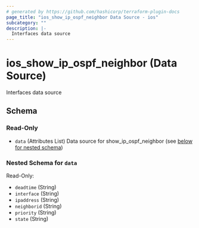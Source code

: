 ```yaml
---
# generated by https://github.com/hashicorp/terraform-plugin-docs
page_title: "ios_show_ip_ospf_neighbor Data Source - ios"
subcategory: ""
description: |-
  Interfaces data source
---
```


# ios_show_ip_ospf_neighbor (Data Source)

Interfaces data source



<!-- schema generated by tfplugindocs -->
## Schema

### Read-Only

- `data` (Attributes List) Data source for show_ip_ospf_neighbor (see [below for nested schema](#nestedatt--data))

<a id="nestedatt--data"></a>
### Nested Schema for `data`

Read-Only:

- `deadtime` (String)
- `interface` (String)
- `ipaddress` (String)
- `neighborid` (String)
- `priority` (String)
- `state` (String)
